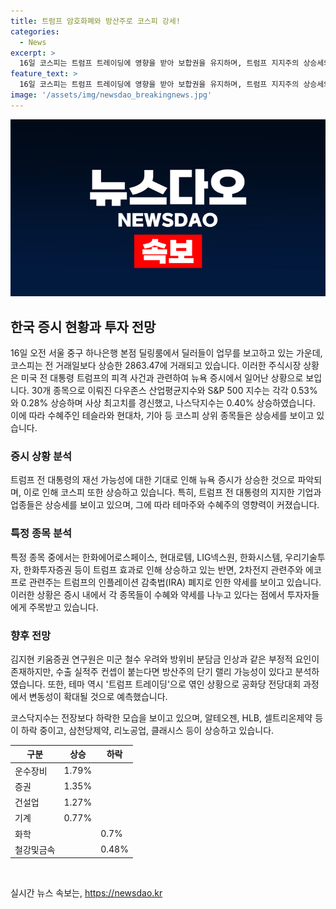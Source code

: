 ```yaml
---
title: 트럼프 암호화폐와 방산주로 코스피 강세!
categories:
  - News
excerpt: >
  16일 코스피는 트럼프 트레이딩에 영향을 받아 보합권을 유지하며, 트럼프 지지주의 상승세와 IRA 폐지 우려로 2차전지 주가는 하락했다. 다우존스와 S&P 500 지수는 상승하며, 테슬라와 소셜미디어 주 등 일부 수혜주는 강세를 보였다. 시장은 트럼프의 재선 가능성과 IRA 폐지 여부에 주목하며 변동성이 예상된다. 코스닥지수는 개인의 매수세에도 불구하고 하락했고, 외환시장에서는 달러 대비 원화 환율이 상승했다.
feature_text: >
  16일 코스피는 트럼프 트레이딩에 영향을 받아 보합권을 유지하며, 트럼프 지지주의 상승세와 IRA 폐지 우려로 2차전지 주가는 하락했다. 다우존스와 S&P 500 지수는 상승하며, 테슬라와 소셜미디어 주 등 일부 수혜주는 강세를 보였다. 시장은 트럼프의 재선 가능성과 IRA 폐지 여부에 주목하며 변동성이 예상된다. 코스닥지수는 개인의 매수세에도 불구하고 하락했고, 외환시장에서는 달러 대비 원화 환율이 상승했다.
image: '/assets/img/newsdao_breakingnews.jpg'
---
```


<p><img src="/assets/img/newsdao_breakingnews.jpg" alt="pcversion 속보" /></p>

<h2 data-ke-size="size26">한국 증시 현황과 투자 전망</h2>

<p data-ke-size="size16">16일 오전 서울 중구 하나은행 본점 딜링룸에서 딜러들이 업무를 보고하고 있는 가운데, 코스피는 전 거래일보다 상승한 2863.47에 거래되고 있습니다. 이러한 주식시장 상황은 미국 전 대통령 트럼프의 피격 사건과 관련하여 뉴욕 증시에서 일어난 상황으로 보입니다. 30개 종목으로 이뤄진 다우존스 산업평균지수와 S&P 500 지수는 각각 0.53%와 0.28% 상승하며 사상 최고치를 경신했고, 나스닥지수는 0.40% 상승하였습니다. 이에 따라 수혜주인 테슬라와 현대차, 기아 등 코스피 상위 종목들은 상승세를 보이고 있습니다.</p>

<h3 data-ke-size="size24">증시 상황 분석</h3>

<p data-ke-size="size16">트럼프 전 대통령의 재선 가능성에 대한 기대로 인해 뉴욕 증시가 상승한 것으로 파악되며, 이로 인해 코스피 또한 상승하고 있습니다. 특히, 트럼프 전 대통령의 지지한 기업과 업종들은 상승세를 보이고 있으며, 그에 따라 테마주와 수혜주의 영향력이 커졌습니다.</p>

<h3 data-ke-size="size24">특정 종목 분석</h3>

<p data-ke-size="size16">특정 종목 중에서는 한화에어로스페이스, 현대로템, LIG넥스원, 한화시스템, 우리기술투자, 한화투자증권 등이 트럼프 효과로 인해 상승하고 있는 반면, 2차전지 관련주와 에코프로 관련주는 트럼프의 인플레이션 감축법(IRA) 폐지로 인한 약세를 보이고 있습니다. 이러한 상황은 증시 내에서 각 종목들이 수혜와 약세를 나누고 있다는 점에서 투자자들에게 주목받고 있습니다.</p>

<h3 data-ke-size="size24">향후 전망</h3>

<p data-ke-size="size16">김지현 키움증권 연구원은 미군 철수 우려와 방위비 분담금 인상과 같은 부정적 요인이 존재하지만, 수출 실적주 컨셉이 붙는다면 방산주의 단기 랠리 가능성이 있다고 분석하였습니다. 또한, 테마 역시 '트럼프 트레이딩'으로 엮인 상황으로 공화당 전당대회 과정에서 변동성이 확대될 것으로 예측했습니다.</p>

<p data-ke-size="size16">코스닥지수는 전장보다 하락한 모습을 보이고 있으며, 알테오젠, HLB, 셀트리온제약 등이 하락 중이고, 삼천당제약, 리노공업, 클래시스 등이 상승하고 있습니다.</p>

<table>
    <thead>
        <tr>
            <th>구분</th>
            <th>상승</th>
            <th>하락</th>
        </tr>
    </thead>
    <tbody>
        <tr>
            <td>운수장비</td>
            <td>1.79%</td>
            <td></td>
        </tr>
        <tr>
            <td>증권</td>
            <td>1.35%</td>
            <td></td>
        </tr>
        <tr>
            <td>건설업</td>
            <td>1.27%</td>
            <td></td>
        </tr>
        <tr>
            <td>기계</td>
            <td>0.77%</td>
            <td></td>
        </tr>
        <tr>
            <td>화학</td>
            <td></td>
            <td>0.7%</td>
        </tr>
        <tr>
            <td>철강및금속</td>
            <td></td>
            <td>0.48%</td>
        </tr>
    </tbody>
</table>

<p data-ke-size="size16">&nbsp;</p>
실시간 뉴스 속보는, <a href="https://newsdao.kr" rel="dofollow">https://newsdao.kr</a>


